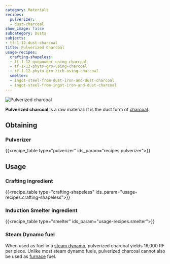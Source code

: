 ```yaml
---
category: Materials
recipes:
  pulverizer:
  - dust-charcoal
show_image: false
subcategory: Dusts
subjects:
- tf-1-12-dust-charcoal
title: Pulverized Charcoal
usage-recipes:
  crafting-shapeless:
  - tf-1-12-gunpowder-using-charcoal
  - tf-1-12-phyto-gro-using-charcoal
  - tf-1-12-phyto-gro-rich-using-charcoal
  smelter:
  - ingot-steel-from-dust-iron-and-dust-charcoal
  - ingot-steel-from-ingot-iron-and-dust-charcoal
---
```


![Pulverized charcoal](/images/docs/1.12/thermal-foundation/dust-charcoal.png)


**Pulverized charcoal** is a raw material. It is the dust form of
[charcoal](https://minecraft.gamepedia.com/Charcoal).


Obtaining
---------

### Pulverizer
{{<recipe_table type="pulverizer" ids_param="recipes.pulverizer">}}


Usage
-----

### Crafting ingredient
{{<recipe_table type="crafting-shapeless" ids_param="usage-recipes.crafting-shapeless">}}

### Induction Smelter ingredient
{{<recipe_table type="smelter" ids_param="usage-recipes.smelter">}}

### Steam Dynamo fuel
When used as fuel in a [steam dynamo](../../thermal-expansion/steam-dynamo/),
pulverized charcoal yields 16,000 RF per piece. Unlike most steam dynamo fuels,
pulverized charcoal cannot also be used as
[furnace](https://minecraft.gamepedia.com/Furnace) fuel.
